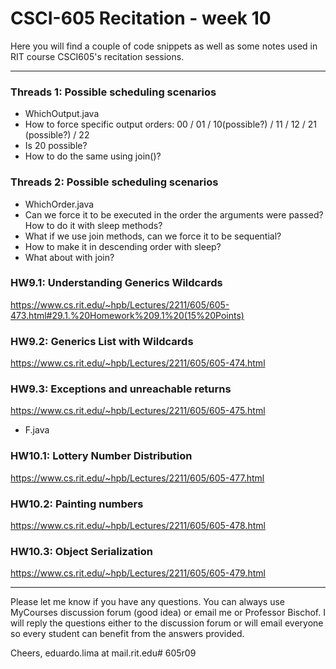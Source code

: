 # CSCI-605 Recitation - week 10

Here you will find a couple of code snippets as well
as some notes used in RIT course CSCI605's recitation
sessions.

---

### Threads 1: Possible scheduling scenarios
- WhichOutput.java
- How to force specific output orders:
  00 / 01 / 10(possible?) / 11 / 12 / 21 (possible?) / 22
- Is 20 possible?
- How to do the same using join()?

### Threads 2: Possible scheduling scenarios
- WhichOrder.java
- Can we force it to be executed in the order the arguments were passed? How
  to do it with sleep methods?
- What if we use join methods, can we force it to be sequential?
- How to make it in descending order with sleep?
- What about with join?

### HW9.1: Understanding Generics Wildcards
https://www.cs.rit.edu/~hpb/Lectures/2211/605/605-473.html#29.1.%20Homework%209.1%20(15%20Points)

### HW9.2: Generics List with Wildcards
https://www.cs.rit.edu/~hpb/Lectures/2211/605/605-474.html

### HW9.3: Exceptions and unreachable returns
https://www.cs.rit.edu/~hpb/Lectures/2211/605/605-475.html
- F.java

### HW10.1: Lottery Number Distribution 
https://www.cs.rit.edu/~hpb/Lectures/2211/605/605-477.html

### HW10.2: Painting numbers
https://www.cs.rit.edu/~hpb/Lectures/2211/605/605-478.html

### HW10.3: Object Serialization
https://www.cs.rit.edu/~hpb/Lectures/2211/605/605-479.html






---

Please let me know if you have any questions. You can
always use MyCourses discussion forum (good idea) or
email me or Professor Bischof. I will reply the questions
either to the discussion forum or will email everyone so
every student can benefit from the answers provided.

Cheers,
eduardo.lima at mail.rit.edu# 605r09
